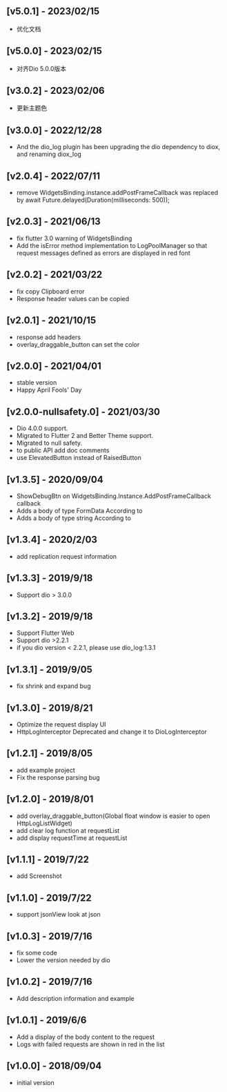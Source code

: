 ## [v5.0.1] - 2023/02/15
* 优化文档
## [v5.0.0] - 2023/02/15
* 对齐Dio 5.0.0版本
## [v3.0.2] - 2023/02/06
* 更新主题色
## [v3.0.0] - 2022/12/28
* And the dio_log plugin has been upgrading the dio dependency to diox, and renaming diox_log
## [v2.0.4] - 2022/07/11
* remove WidgetsBinding.instance.addPostFrameCallback was replaced by await Future.delayed(Duration(milliseconds: 500));
## [v2.0.3] - 2021/06/13
* fix flutter 3.0 warning of WidgetsBinding
* Add the isError method implementation to LogPoolManager so that request messages defined as errors are displayed in red font
## [v2.0.2] - 2021/03/22
* fix copy Clipboard error
* Response header values can be copied
## [v2.0.1] - 2021/10/15
* response add headers
* overlay_draggable_button can set the color
## [v2.0.0] - 2021/04/01
* stable version
* Happy April Fools' Day
## [v2.0.0-nullsafety.0] - 2021/03/30
* Dio 4.0.0 support.
* Migrated to Flutter 2 and Better Theme support.
* Migrated to null safety.
* to public API add doc comments
* use ElevatedButton instead of RaisedButton
## [v1.3.5] - 2020/09/04
* ShowDebugBtn on WidgetsBinding.Instance.AddPostFrameCallback callback
* Adds a body of type FormData According to
* Adds a body of type string According to
## [v1.3.4] - 2020/2/03
* add replication request information
## [v1.3.3] - 2019/9/18
* Support dio > 3.0.0
## [v1.3.2] - 2019/9/18
* Support Flutter Web
* Support dio >2.2.1
* if you dio version < 2.2.1, please use dio_log:1.3.1
## [v1.3.1] - 2019/9/05
* fix shrink and expand bug
## [v1.3.0] - 2019/8/21
* Optimize the request display UI
* HttpLogInterceptor Deprecated and change it to DioLogInterceptor
## [v1.2.1] - 2019/8/05
* add example project
* Fix the response parsing bug
## [v1.2.0] - 2019/8/01
* add overlay_draggable_button(Global float window is easier to open HttpLogListWidget)
* add clear log function at requestList
* add display requestTime at requestList
## [v1.1.1] - 2019/7/22
* add Screenshot
## [v1.1.0] - 2019/7/22
* support jsonView look at json
## [v1.0.3] - 2019/7/16
* fix some code
* Lower the version needed by dio
## [v1.0.2] - 2019/7/16
* Add description information and example
## [v1.0.1] - 2019/6/6
* Add a display of the body content to the request
* Logs with failed requests are shown in red in the list
## [v1.0.0] - 2018/09/04

* initial version
